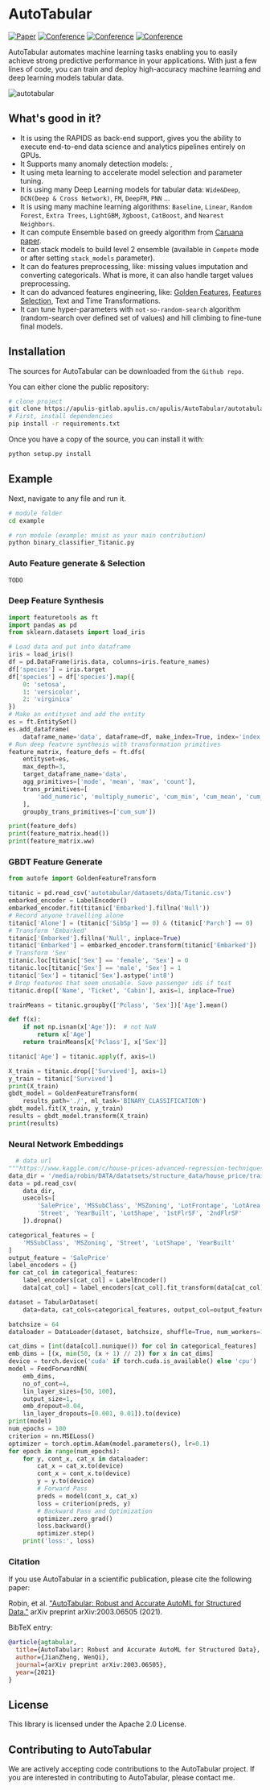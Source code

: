# AutoTabular

[![Paper](http://img.shields.io/badge/paper-arxiv.1001.2234-B31B1B.svg)](https://www.nature.com/articles/nature14539)
[![Conference](http://img.shields.io/badge/NeurIPS-2019-4b44ce.svg)](https://papers.nips.cc/book/advances-in-neural-information-processing-systems-31-2018)
[![Conference](http://img.shields.io/badge/ICLR-2019-4b44ce.svg)](https://papers.nips.cc/book/advances-in-neural-information-processing-systems-31-2018)
[![Conference](http://img.shields.io/badge/AnyConference-year-4b44ce.svg)](https://papers.nips.cc/book/advances-in-neural-information-processing-systems-31-2018)


AutoTabular automates machine learning tasks enabling you to easily achieve strong predictive performance in your applications.  With just a few lines of code, you can train and deploy high-accuracy machine learning and deep learning models tabular data.


![autotabular](./docs/autotabular.png)

## What's good in it?

- It is using the RAPIDS as back-end support, gives you the ability to execute end-to-end data science and analytics pipelines entirely on GPUs.
- It Supports many anomaly detection models: ,
- It using meta learning to accelerate  model selection and parameter tuning.
- It is using many Deep Learning models for tabular data: `Wide&Deep`,  `DCN(Deep & Cross Network)`, `FM`, `DeepFM`, `PNN` ...
- It is using many machine learning algorithms: `Baseline`, `Linear`, `Random Forest`, `Extra Trees`, `LightGBM`, `Xgboost`, `CatBoost`, and `Nearest Neighbors`.
- It can compute Ensemble based on greedy algorithm from [Caruana paper](http://www.cs.cornell.edu/~alexn/papers/shotgun.icml04.revised.rev2.pdf).
- It can stack models to build level 2 ensemble (available in `Compete` mode or after setting `stack_models` parameter).
- It can do features preprocessing, like: missing values imputation and converting categoricals. What is more, it can also handle target values preprocessing.
- It can do advanced features engineering, like: [Golden Features](https://supervised.mljar.com/features/golden_features/), [Features Selection](https://supervised.mljar.com/features/features_selection/), Text and Time Transformations.
- It can tune hyper-parameters with `not-so-random-search` algorithm (random-search over defined set of values) and hill climbing to fine-tune final models.

##  Installation

The sources for AutoTabular can be downloaded from the `Github repo`.

You can either clone the public repository:

```bash
# clone project
git clone https://apulis-gitlab.apulis.cn/apulis/AutoTabular/autotabular.git
# First, install dependencies
pip install -r requirements.txt
```

Once you have a copy of the source, you can install it with:

```bash
python setup.py install
```
## Example
Next, navigate to any file and run it.
```bash
# module folder
cd example

# run module (example: mnist as your main contribution)
python binary_classifier_Titanic.py
```

### Auto Feature generate & Selection
```python
TODO
```
### Deep Feature Synthesis
```python
import featuretools as ft
import pandas as pd
from sklearn.datasets import load_iris

# Load data and put into dataframe
iris = load_iris()
df = pd.DataFrame(iris.data, columns=iris.feature_names)
df['species'] = iris.target
df['species'] = df['species'].map({
    0: 'setosa',
    1: 'versicolor',
    2: 'virginica'
})
# Make an entityset and add the entity
es = ft.EntitySet()
es.add_dataframe(
    dataframe_name='data', dataframe=df, make_index=True, index='index')
# Run deep feature synthesis with transformation primitives
feature_matrix, feature_defs = ft.dfs(
    entityset=es,
    max_depth=3,
    target_dataframe_name='data',
    agg_primitives=['mode', 'mean', 'max', 'count'],
    trans_primitives=[
        'add_numeric', 'multiply_numeric', 'cum_min', 'cum_mean', 'cum_max'
    ],
    groupby_trans_primitives=['cum_sum'])

print(feature_defs)
print(feature_matrix.head())
print(feature_matrix.ww)
```
### GBDT Feature Generate
```python
from autofe import GoldenFeatureTransform

titanic = pd.read_csv('autotabular/datasets/data/Titanic.csv')
embarked_encoder = LabelEncoder()
embarked_encoder.fit(titanic['Embarked'].fillna('Null'))
# Record anyone travelling alone
titanic['Alone'] = (titanic['SibSp'] == 0) & (titanic['Parch'] == 0)
# Transform 'Embarked'
titanic['Embarked'].fillna('Null', inplace=True)
titanic['Embarked'] = embarked_encoder.transform(titanic['Embarked'])
# Transform 'Sex'
titanic.loc[titanic['Sex'] == 'female', 'Sex'] = 0
titanic.loc[titanic['Sex'] == 'male', 'Sex'] = 1
titanic['Sex'] = titanic['Sex'].astype('int8')
# Drop features that seem unusable. Save passenger ids if test
titanic.drop(['Name', 'Ticket', 'Cabin'], axis=1, inplace=True)

trainMeans = titanic.groupby(['Pclass', 'Sex'])['Age'].mean()

def f(x):
    if not np.isnan(x['Age']):  # not NaN
        return x['Age']
    return trainMeans[x['Pclass'], x['Sex']]

titanic['Age'] = titanic.apply(f, axis=1)

X_train = titanic.drop(['Survived'], axis=1)
y_train = titanic['Survived']
print(X_train)
gbdt_model = GoldenFeatureTransform(
    results_path='./', ml_task='BINARY_CLASSIFICATION')
gbdt_model.fit(X_train, y_train)
results = gbdt_model.transform(X_train)
print(results)
```
### Neural Network Embeddings
```python
  # data url
"""https://www.kaggle.com/c/house-prices-advanced-regression-techniques."""
data_dir = '/media/robin/DATA/datatsets/structure_data/house_price/train.csv'
data = pd.read_csv(
    data_dir,
    usecols=[
        'SalePrice', 'MSSubClass', 'MSZoning', 'LotFrontage', 'LotArea',
        'Street', 'YearBuilt', 'LotShape', '1stFlrSF', '2ndFlrSF'
    ]).dropna()

categorical_features = [
    'MSSubClass', 'MSZoning', 'Street', 'LotShape', 'YearBuilt'
]
output_feature = 'SalePrice'
label_encoders = {}
for cat_col in categorical_features:
    label_encoders[cat_col] = LabelEncoder()
    data[cat_col] = label_encoders[cat_col].fit_transform(data[cat_col])

dataset = TabularDataset(
    data=data, cat_cols=categorical_features, output_col=output_feature)

batchsize = 64
dataloader = DataLoader(dataset, batchsize, shuffle=True, num_workers=1)

cat_dims = [int(data[col].nunique()) for col in categorical_features]
emb_dims = [(x, min(50, (x + 1) // 2)) for x in cat_dims]
device = torch.device('cuda' if torch.cuda.is_available() else 'cpu')
model = FeedForwardNN(
    emb_dims,
    no_of_cont=4,
    lin_layer_sizes=[50, 100],
    output_size=1,
    emb_dropout=0.04,
    lin_layer_dropouts=[0.001, 0.01]).to(device)
print(model)
num_epochs = 100
criterion = nn.MSELoss()
optimizer = torch.optim.Adam(model.parameters(), lr=0.1)
for epoch in range(num_epochs):
    for y, cont_x, cat_x in dataloader:
        cat_x = cat_x.to(device)
        cont_x = cont_x.to(device)
        y = y.to(device)
        # Forward Pass
        preds = model(cont_x, cat_x)
        loss = criterion(preds, y)
        # Backward Pass and Optimization
        optimizer.zero_grad()
        loss.backward()
        optimizer.step()
    print('loss:', loss)
```

### Citation
If you use AutoTabular in a scientific publication, please cite the following paper:

Robin, et al. ["AutoTabular: Robust and Accurate AutoML for Structured Data."](https://arxiv.org/abs/2003.06505) arXiv preprint arXiv:2003.06505 (2021).

BibTeX entry:

```bibtex
@article{agtabular,
  title={AutoTabular: Robust and Accurate AutoML for Structured Data},
  author={JianZheng, WenQi},
  journal={arXiv preprint arXiv:2003.06505},
  year={2021}
}
```

## License

This library is licensed under the Apache 2.0 License.

## Contributing to AutoTabular

We are actively accepting code contributions to the AutoTabular project. If you are interested in contributing to AutoTabular, please contact me.
